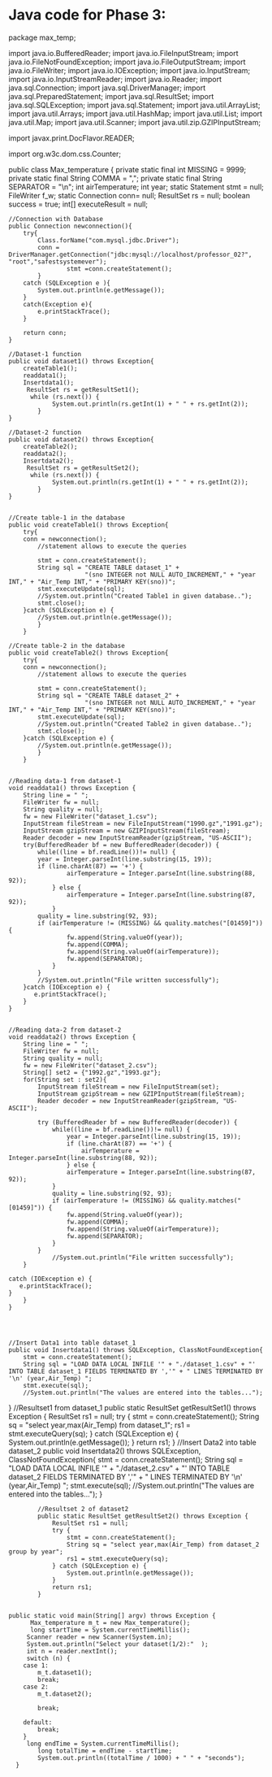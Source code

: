 
# Java code for Phase 3:

package max_temp;

import java.io.BufferedReader;
import java.io.FileInputStream;
import java.io.FileNotFoundException;
import java.io.FileOutputStream;
import java.io.FileWriter;
import java.io.IOException;
import java.io.InputStream;
import java.io.InputStreamReader;
import java.io.Reader;
import java.sql.Connection;
import java.sql.DriverManager;
import java.sql.PreparedStatement;
import java.sql.ResultSet;
import java.sql.SQLException;
import java.sql.Statement;
import java.util.ArrayList;
import java.util.Arrays;
import java.util.HashMap;
import java.util.List;
import java.util.Map;
import java.util.Scanner;
import java.util.zip.GZIPInputStream;

import javax.print.DocFlavor.READER;

import org.w3c.dom.css.Counter;



public class Max_temperature {
	private static final int MISSING = 9999;
	private static final String COMMA = ",";
	private static final String SEPARATOR = "\n";
	int airTemperature;
	int year;
	static Statement stmt = null;
	FileWriter f_w;
	static Connection conn= null;
	ResultSet rs = null;
    boolean success = true;
    int[] executeResult = null;
	
	
	//Connection with Database
	public Connection newconnection(){
		try{
			Class.forName("com.mysql.jdbc.Driver");
			conn = DriverManager.getConnection("jdbc:mysql://localhost/professor_02?", "root","safestsystemever");
					stmt =conn.createStatement();						
			}
		catch (SQLException e ){
			System.out.println(e.getMessage());
		}
		catch(Exception e){
			e.printStackTrace();
		}

		return conn;
	}
	
	//Dataset-1 function
	public void dataset1() throws Exception{
		createTable1();
		readdata1();
		Insertdata1();
		 ResultSet rs = getResultSet1();
		  while (rs.next()) {
				System.out.println(rs.getInt(1) + " " + rs.getInt(2));
			}
	}
	
	//Dataset-2 function
	public void dataset2() throws Exception{
		createTable2();
		readdata2();
		Insertdata2();
		 ResultSet rs = getResultSet2();
		  while (rs.next()) {
				System.out.println(rs.getInt(1) + " " + rs.getInt(2));
			}
	}
	
	
	//Create table-1 in the database
	public void createTable1() throws Exception{
		try{
		conn = newconnection();
			//statement allows to execute the queries
			
			stmt = conn.createStatement();
			String sql = "CREATE TABLE dataset_1" +
						 "(sno INTEGER not NULL AUTO_INCREMENT," + "year INT," + "Air_Temp INT," + "PRIMARY KEY(sno))";
			stmt.executeUpdate(sql);
			//System.out.println("Created Table1 in given database..");
			stmt.close();
		}catch (SQLException e) {
			//System.out.println(e.getMessage());
			}		
		}
	
	//Create table-2 in the database
	public void createTable2() throws Exception{
		try{
		conn = newconnection();
			//statement allows to execute the queries
			
			stmt = conn.createStatement();
			String sql = "CREATE TABLE dataset_2" +
						 "(sno INTEGER not NULL AUTO_INCREMENT," + "year INT," + "Air_Temp INT," + "PRIMARY KEY(sno))";
			stmt.executeUpdate(sql);
			//System.out.println("Created Table2 in given database..");
			stmt.close();
		}catch (SQLException e) {
			//System.out.println(e.getMessage());
			}		
		}


	//Reading data-1 from dataset-1
	void readdata1() throws Exception {
		String line = " ";
		FileWriter fw = null;
		String quality = null;
		fw = new FileWriter("dataset_1.csv");
	    InputStream fileStream = new FileInputStream("1990.gz","1991.gz");
	    InputStream gzipStream = new GZIPInputStream(fileStream);	 
	    Reader decoder = new InputStreamReader(gzipStream, "US-ASCII");
	    try(BufferedReader bf = new BufferedReader(decoder)) {
	    	while((line = bf.readLine())!= null) {
	    	year = Integer.parseInt(line.substring(15, 19));
	    	if (line.charAt(87) == '+') { 
	    			airTemperature = Integer.parseInt(line.substring(88, 92));
	    		} else {
	    			airTemperature = Integer.parseInt(line.substring(87, 92));
	    		}
	    	quality = line.substring(92, 93);
	    	if (airTemperature != (MISSING) && quality.matches("[01459]")) {
	    		    fw.append(String.valueOf(year));
	    			fw.append(COMMA);	    		
	    			fw.append(String.valueOf(airTemperature));
	    			fw.append(SEPARATOR);
	    		}
	    	}
	    	//System.out.println("File written successfully");
	    }catch (IOException e) {
		   e.printStackTrace();
		}
	}
	
	
	//Reading data-2 from dataset-2
	void readdata2() throws Exception {
		String line = " ";
		FileWriter fw = null;
		String quality = null;
		fw = new FileWriter("dataset_2.csv");
		String[] set2 = {"1992.gz","1993.gz"};
		for(String set : set2){
			InputStream fileStream = new FileInputStream(set);
			InputStream gzipStream = new GZIPInputStream(fileStream);	 
			Reader decoder = new InputStreamReader(gzipStream, "US-ASCII");
		
			try (BufferedReader bf = new BufferedReader(decoder)) {
				while((line = bf.readLine())!= null) {
					year = Integer.parseInt(line.substring(15, 19));
					if (line.charAt(87) == '+') { 
						airTemperature = Integer.parseInt(line.substring(88, 92));
					} else {
	    			airTemperature = Integer.parseInt(line.substring(87, 92));
	    		}
	    		quality = line.substring(92, 93);
	    		if (airTemperature != (MISSING) && quality.matches("[01459]")) {
	    		    fw.append(String.valueOf(year));
	    			fw.append(COMMA);	    		
	    			fw.append(String.valueOf(airTemperature));
	    			fw.append(SEPARATOR);
	    		}
	    	}
				//System.out.println("File written successfully");
	    }
		
	catch (IOException e) {
	   e.printStackTrace();
	}
		}
	}

	
	
	
	//Insert Data1 into table dataset_1	
	public void Insertdata1() throws SQLException, ClassNotFoundException{
		stmt = conn.createStatement();
		String sql = "LOAD DATA LOCAL INFILE '" + "./dataset_1.csv" + "' INTO TABLE dataset_1 FIELDS TERMINATED BY ','" + " LINES TERMINATED BY '\n' (year,Air_Temp) ";	
		stmt.execute(sql);
		//System.out.println("The values are entered into the tables...");
}
	//Resultset1 from dataset_1
	public static ResultSet getResultSet1() throws Exception {
		ResultSet rs1 = null;
		try {
			stmt = conn.createStatement();
			String sq = "select year,max(Air_Temp) from dataset_1";
			rs1 = stmt.executeQuery(sq);
		} catch (SQLException e) {
			System.out.println(e.getMessage());
		}
		return rs1;
	}
	//Insert Data2 into table dataset_2	
			public void Insertdata2() throws SQLException, ClassNotFoundException{
				stmt = conn.createStatement();
				String sql = "LOAD DATA LOCAL INFILE '" + "./dataset_2.csv" + "' INTO TABLE dataset_2 FIELDS TERMINATED BY ','" + " LINES TERMINATED BY '\n' (year,Air_Temp) ";	
				stmt.execute(sql);
				//System.out.println("The values are entered into the tables...");
		}
			
			//Resultset 2 of dataset2
			public static ResultSet getResultSet2() throws Exception {
				ResultSet rs1 = null;
				try {
					stmt = conn.createStatement();
					String sq = "select year,max(Air_Temp) from dataset_2 group by year";
					rs1 = stmt.executeQuery(sq);
				} catch (SQLException e) {
					System.out.println(e.getMessage());
				}
				return rs1;
			}

		
	public static void main(String[] argv) throws Exception {
		  Max_temperature m_t = new Max_temperature();
		  long startTime = System.currentTimeMillis();
		 Scanner reader = new Scanner(System.in);
		 System.out.println("Select your dataset(1/2):"  );
		 int n = reader.nextInt();
		 switch (n) {
		case 1:
			m_t.dataset1();
			break;
		case 2: 
			m_t.dataset2();

			break;

		default:
			break;
		}
		 long endTime = System.currentTimeMillis();
			long totalTime = endTime - startTime;
			System.out.println((totalTime / 1000) + " " + "seconds");
	  }
		  
